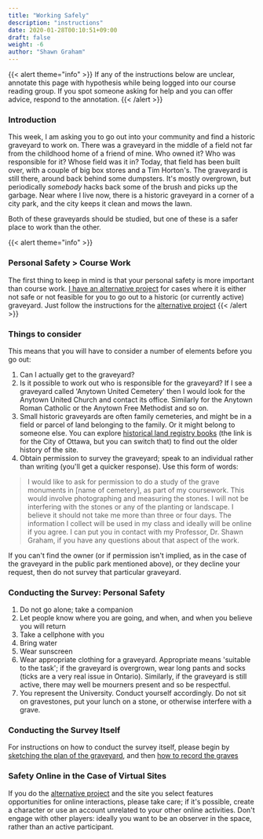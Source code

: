 ```yaml
---
title: "Working Safely"
description: "instructions"
date: 2020-01-28T00:10:51+09:00
draft: false
weight: -6
author: "Shawn Graham"
---
```

{{< alert theme="info" >}}
If any of the instructions below are unclear, annotate this page with hypothesis while being logged into our course reading group. If you spot someone asking for help and you can offer advice, respond to the annotation.
{{< /alert >}}

### Introduction

This week, I am asking you to go out into your community and find a historic graveyard to work on. There was a graveyard in the middle of a field not far from the childhood home of a friend of mine. Who owned it? Who was responsible for it? Whose field was it in? Today, that field has been built over, with a couple of big box stores and a Tim Horton's. The graveyard is still there, around back behind some dumpsters. It's mostly overgrown, but periodically _somebody_ hacks back some of the brush and picks up the garbage. Near where I live now, there is a historic graveyard in a corner of a city park, and the city keeps it clean and mows the lawn.

Both of these graveyards should be studied, but one of these is a safer place to work than the other.

{{< alert theme="info" >}}
### Personal Safety > Course Work

The first thing to keep in mind is that your personal safety is more important than course work. [I have an alternative project](/week/2/alternative-project) for cases where it is either not safe or not feasible for you to go out to a historic (or currently active) graveyard. Just follow the instructions for the [alternative project](/week/2/alternative-project)
{{< /alert >}}

### Things to consider

This means that you will have to consider a number of elements before you go out:

1. Can I actually get to the graveyard?
2. Is it possible to work out who is responsible for the graveyard? If I see a graveyard called 'Anytown United Cemetery' then I would look for the Anytown United Church and contact its office. Similarly for the Anytown Roman Catholic or the Anytown Free Methodist and so on.
3. Small historic graveyards are often family cemeteries, and might be in a field or parcel of land belonging to the family. Or it might belong to someone else. You can explore [historical land registry books](https://www.onland.ca/ui/4/books/browse) (the link is for the City of Ottawa, but you can switch that) to find out the older history of the site.
4. Obtain permission to survey the graveyard; speak to an individual rather than writing (you'll get a quicker response). Use this form of words:

> I would like to ask for permission to do a study of the grave monuments in [name of cemetery], as part of my coursework. This would involve photographing and measuring the stones. I will not be interfering with the stones or any of the planting or landscape. I believe it should not take me more than three or four days. The information I collect will be used in my class and ideally will be online if you agree. I can put you in contact with my Professor, Dr. Shawn Graham, if you have any questions about that aspect of the work.

If you can't find the owner (or if permission isn't implied, as in the case of the graveyard in the public park mentioned above), or they decline your request, then do not survey that particular graveyard.

### Conducting the Survey: Personal Safety

1. Do not go alone; take a companion
2. Let people know where you are going, and when, and when you believe you will return
3. Take a cellphone with you
4. Bring water
5. Wear sunscreen
6. Wear appropriate clothing for a graveyard. Appropriate means 'suitable to the task'; if the graveyard is overgrown, wear long pants and socks (ticks are a very real issue in Ontario). Similarly, if the graveyard is still active, there may well be mourners present and so be respectful.
7. You represent the University. Conduct yourself accordingly. Do not sit on gravestones, put your lunch on a stone, or otherwise interfere with a grave.

### Conducting the Survey Itself

For instructions on how to conduct the survey itself, please begin by [sketching the plan of the graveyard](/week/2/sketchmap), and then [how to record the graves](/week/2/do-the-project)

### Safety Online in the Case of Virtual Sites  

If you do the [alternative project](/week2/alternative-project) and the site you select features opportunities for online interactions, please take care; if it's possible, create a character or use an account unrelated to your other online activities. Don't engage with other players: ideally you want to be an observer in the space, rather than an active participant.
